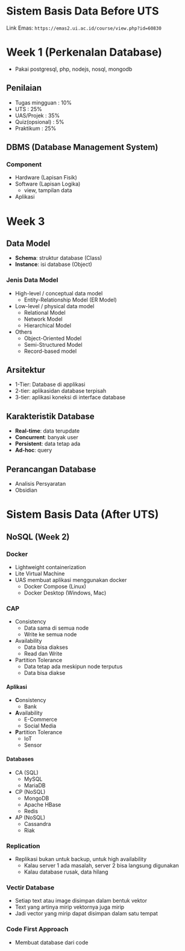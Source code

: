 # **Sistem Basis Data Before UTS**

Link Emas: `https://emas2.ui.ac.id/course/view.php?id=60830`

# Week 1 (Perkenalan Database)

- Pakai postgresql, php, nodejs, nosql, mongodb

## Penilaian

- Tugas mingguan : 10%
- UTS : 25%
- UAS/Projek : 35%
- Quiz(opsional) : 5%
- Praktikum : 25%

## DBMS (Database Management System)

### Component

- Hardware (Lapisan Fisik)
- Software (Lapisan Logika)
  - view, tampilan data
- Aplikasi

# Week 3

## Data Model

- **Schema**: struktur database (Class)
- **Instance**: isi database (Object)

### Jenis Data Model

- High-level / conceptual data model
  - Entity-Relationship Model (ER Model)
- Low-level / physical data model
  - Relational Model
  - Network Model
  - Hierarchical Model
- Others
  - Object-Oriented Model
  - Semi-Structured Model
  - Record-based model

## Arsitektur

- 1-Tier: Database di applikasi
- 2-tier: aplikasidan database terpisah
- 3-tier: aplikasi koneksi di interface database

## Karakteristik Database

- **Real-time**: data terupdate
- **Concurrent**: banyak user
- **Persistent**: data tetap ada
- **Ad-hoc**: query

## Perancangan Database

- Analisis Persyaratan
- Obsidian

# **Sistem Basis Data** (After UTS)

## NoSQL (Week 2)

### Docker

- Lightweight containerization
- Lite Virtual Machine
- UAS membuat aplikasi menggunakan docker
  - Docker Compose (Linux)
  - Docker Desktop (Windows, Mac)

### CAP

- Consistency
  - Data sama di semua node
  - Write ke semua node
- Availability
  - Data bisa diakses
  - Read dan Write
- Partition Tolerance
  - Data tetap ada meskipun node terputus
  - Data bisa diakse

#### Aplikasi

- **C**onsistency
  - Bank
- **A**vailability
  - E-Commerce
  - Social Media
- **P**artition Tolerance
  - IoT
  - Sensor

#### Databases

- CA (SQL)
  - MySQL
  - MariaDB
- CP (NoSQL)
  - MongoDB
  - Apache HBase
  - Redis
- AP (NoSQL)
  - Cassandra
  - Riak

### Replication

- Replikasi bukan untuk backup, untuk high availability
  - Kalau server 1 ada masalah, server 2 bisa langsung digunakan
  - Kalau database rusak, data hilang

### Vectir Database

- Setiap text atau image disimpan dalam bentuk vektor
- Text yang artinya mirip vektornya juga mirip
- Jadi vector yang mirip dapat disimpan dalam satu tempat

### Code First Approach

- Membuat database dari code
